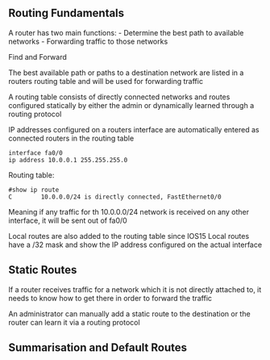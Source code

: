 ## Routing Fundamentals

A router has two main functions:
    - Determine the best path to available networks
    - Forwarding traffic to those networks

Find and Forward

The best available path or paths to a destination network are listed in a routers routing table and will be used for forwarding traffic

A routing table consists of directly connected networks and routes configured statically by either the admin or dynamically learned through a routing protocol

IP addresses configured on a routers interface are automatically entered as connected routers in the routing table

```
interface fa0/0
ip address 10.0.0.1 255.255.255.0
```
Routing table:
```
#show ip route
C        10.0.0.0/24 is directly connected, FastEthernet0/0
```

Meaning if any traffic for th 10.0.0.0/24 network is received on any other interface, it will be sent out of fa0/0

Local routes are also added to the routing table since IOS15
Local routes have a /32 mask and show the IP address configured on the actual interface

## Static Routes

If a router receives traffic for a network which it is not directly attached to, it needs to know how to get there in order to forward the traffic

An administrator can manually add a static route to the destination or the router can learn it via a routing protocol

## Summarisation and Default Routes









